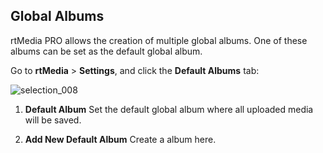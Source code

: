 ## Global Albums

rtMedia PRO allows the creation of multiple global albums. One of these albums can be set as the default global album.

Go to **rtMedia** > **Settings**, and click the **Default Albums** tab:

![selection_008](https://cloud.githubusercontent.com/assets/1140051/7611032/2296ebd6-f99f-11e4-9ad3-025d9a29cdd3.png)


1. **Default Album**  Set the default global album where all uploaded media will be saved.

2. **Add New Default Album**  Create a album here.
